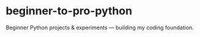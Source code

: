 # beginner-to-pro-python
Beginner Python projects &amp; experiments — building my coding foundation.
